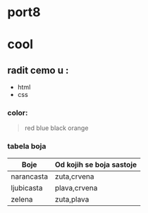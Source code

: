 # port8
# cool
## radit cemo u :
- html
- css
### color:

> red
> blue
> black
> orange

### tabela boja
| Boje | Od kojih se boja sastoje |
| ------ | ------ |
| narancasta | zuta,crvena |
| ljubicasta | plava,crvena |
| zelena | zuta,plava |
